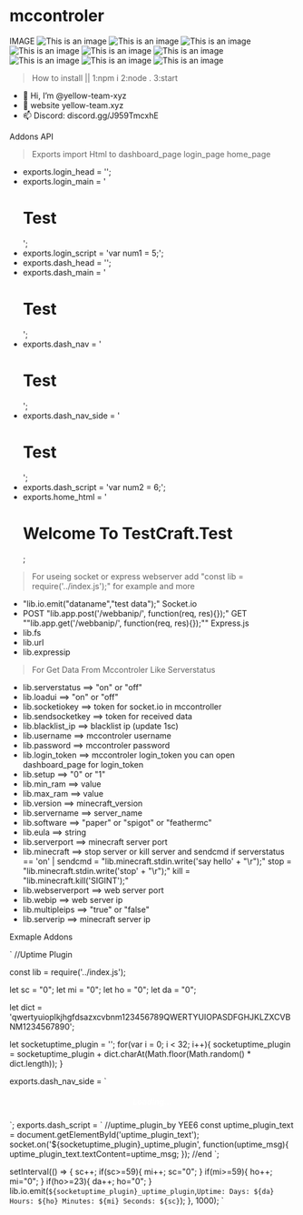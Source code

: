 # mccontroler
IMAGE
![This is an image](https://github.com/yellow-team-xyz/mccontroler/raw/main/screenshot/1.png)
![This is an image](https://github.com/yellow-team-xyz/mccontroler/raw/main/screenshot/9.png)
![This is an image](https://github.com/yellow-team-xyz/mccontroler/raw/main/screenshot/10.png)
![This is an image](https://github.com/yellow-team-xyz/mccontroler/raw/main/screenshot/11.png)
![This is an image](https://github.com/yellow-team-xyz/mccontroler/raw/main/screenshot/12.png)
![This is an image](https://github.com/yellow-team-xyz/mccontroler/raw/main/screenshot/13.png)
![This is an image](https://github.com/yellow-team-xyz/mccontroler/raw/main/screenshot/6.png)
![This is an image](https://github.com/yellow-team-xyz/mccontroler/raw/main/screenshot/7.png)
![This is an image](https://github.com/yellow-team-xyz/mccontroler/raw/main/screenshot/8.png)
> How to install || 1:npm i 2:node . 3:start
- 👋 Hi, I’m @yellow-team-xyz
- 👀 website yellow-team.xyz
- 📫 Discord: discord.gg/J959TmcxhE


Addons API
> Exports import Html to dashboard_page login_page home_page
- exports.login_head = '<link rel="stylesheet" href="http://example.com/style.css">';
- exports.login_main = '<h1>Test</h1>';
- exports.login_script = 'var num1 = 5;';
- exports.dash_head = '<link rel="stylesheet" href="http://example.com/style.css">';
- exports.dash_main = '<h1>Test</h1>';
- exports.dash_nav = '<h1>Test</h1>';
- exports.dash_nav_side = '<h1>Test</h1>';
- exports.dash_script = 'var num2 = 6;';
- exports.home_html = '<h1>Welcome To TestCraft.Test</h1>;
> For useing socket or express webserver add "const lib = require('../index.js');" for example and more
- "lib.io.emit("dataname","test data");" Socket.io
- POST "lib.app.post('/webbanip/', function(req, res){});" GET ""lib.app.get('/webbanip/', function(req, res){});"" Express.js
- lib.fs
- lib.url
- lib.expressip
> For Get Data From Mccontroler Like Serverstatus
- lib.serverstatus  ==> "on" or "off"
- lib.loadui ==> "on" or "off"
- lib.socketiokey ==> token for socket.io in mccontroller
- lib.sendsocketkey ==> token for received data
- lib.blacklist_ip ==> blacklist ip (update 1sc)
- lib.username ==> mccontroler username
- lib.password ==> mccontroler password
- lib.login_token ==> mccontroler login_token you can open dashboard_page for login_token
- lib.setup ==> "0" or "1"
- lib.min_ram ==> value
- lib.max_ram ==> value
- lib.version ==> minecraft_version
- lib.servername ==> server_name
- lib.software ==> "paper" or "spigot" or "feathermc"
- lib.eula ==> string
- lib.serverport ==> minecraft server port
- lib.minecraft ==> stop server or kill server and sendcmd if serverstatus == 'on' | sendcmd = "lib.minecraft.stdin.write('say hello' + "\r");" stop = "lib.minecraft.stdin.write('stop' + "\r");" kill = "lib.minecraft.kill('SIGINT');"
- lib.webserverport ==> web server port
- lib.webip ==> web server ip
- lib.multipleips ==> "true" or "false"
- lib.serverip ==> minecraft server ip


Exmaple Addons


`
//Uptime Plugin

const lib = require('../index.js');

let sc = "0";
let mi = "0";
let ho = "0";
let da = "0";

let dict = 'qwertyuioplkjhgfdsazxcvbnm123456789QWERTYUIOPASDFGHJKLZXCVBNM1234567890';

let socketuptime_plugin = '';
for(var i = 0; i < 32; i++){
    socketuptime_plugin = socketuptime_plugin + dict.charAt(Math.floor(Math.random() * dict.length));
}

exports.dash_nav_side = `
<center><h5 style="color:White;" id="uptime_plugin_text">Loading...</h5></center>
`;
exports.dash_script = `
//uptime_plugin_by YEE6
const uptime_plugin_text = document.getElementById('uptime_plugin_text');
socket.on('${socketuptime_plugin}_uptime_plugin', function(uptime_msg){
    uptime_plugin_text.textContent=uptime_msg;
});
//end
`;


setInterval(() => {
    sc++;
    if(sc>=59){
        mi++;
        sc="0";
    }
    if(mi>=59){
        ho++;
        mi="0";
    }
    if(ho>=23){
        da++;
        ho="0";
    }
    lib.io.emit(`${socketuptime_plugin}_uptime_plugin`,`Uptime: Days: ${da} Hours: ${ho} Minutes: ${mi} Seconds: ${sc}`);
}, 1000);
`
